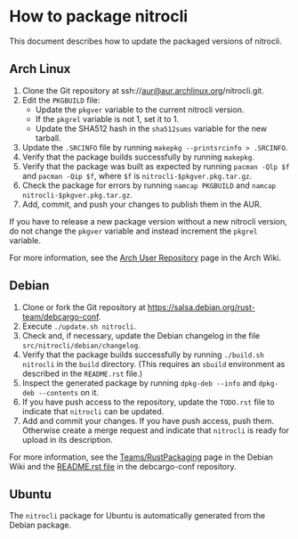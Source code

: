 How to package nitrocli
=======================

This document describes how to update the packaged versions of nitrocli.

Arch Linux
----------

1. Clone the Git repository at ssh://aur@aur.archlinux.org/nitrocli.git.
2. Edit the `PKGBUILD` file:
   - Update the `pkgver` variable to the current nitrocli version.
   - If the `pkgrel` variable is not 1, set it to 1.
   - Update the SHA512 hash in the `sha512sums` variable for the new tarball.
3. Update the `.SRCINFO` file by running `makepkg --printsrcinfo > .SRCINFO`.
4. Verify that the package builds successfully by running `makepkg`.
5. Verify that the package was built as expected by running `pacman -Qlp $f`
   and `pacman -Qip $f`, where `$f` is `nitrocli-$pkgver.pkg.tar.gz`.
6. Check the package for errors by running `namcap PKGBUILD` and `namcap
   nitrocli-$pkgver.pkg.tar.gz`.
7. Add, commit, and push your changes to publish them in the AUR.

If you have to release a new package version without a new nitrocli version,
do not change the `pkgver` variable and instead increment the `pkgrel`
variable.

For more information, see the [Arch User Repository][] page in the Arch Wiki.

Debian
------

1. Clone or fork the Git repository at
   https://salsa.debian.org/rust-team/debcargo-conf.
2. Execute `./update.sh nitrocli`.
3. Check and, if necessary, update the Debian changelog in the file
   `src/nitrocli/debian/changelog`.
4. Verify that the package builds successfully by running `./build.sh nitrocli`
   in the `build` directory.  (This requires an `sbuild` environment as
   described in the `README.rst` file.)
5. Inspect the generated package by running `dpkg-deb --info` and `dpkg-deb
   --contents` on it.
6. If you have push access to the repository, update the `TODO.rst` file to
   indicate that `nitrocli` can be updated.
7. Add and commit your changes.  If you have push access, push them.
   Otherwise create a merge request and indicate that `nitrocli` is ready for
   upload in its description.

For more information, see the [Teams/RustPackaging][] page in the Debian Wiki
and the [README.rst file][] in the debcargo-conf repository.

Ubuntu
------

The `nitrocli` package for Ubuntu is automatically generated from the Debian
package.

[Arch User Repository]: https://wiki.archlinux.org/index.php/Arch_User_Repository
[Teams/RustPackaging]: https://wiki.debian.org/Teams/RustPackaging
[README.rst file]: https://salsa.debian.org/rust-team/debcargo-conf/blob/master/README.rst

